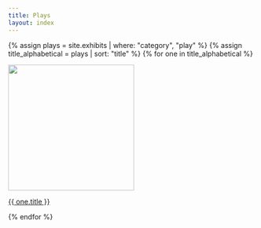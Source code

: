 ```yaml
---
title: Plays
layout: index
---
```



{% assign plays = site.exhibits | where: "category", "play" %}
{% assign title_alphabetical = plays | sort: "title" %}
{% for one in title_alphabetical %}
 
  <a href = "{{ one.url | relative_url }}"><img src="{{ one.image-url }}" width = 256></a>
  <p><a href ="{{ one.url | relative_url }}">{{ one.title }}</a></p>
{% endfor %}

